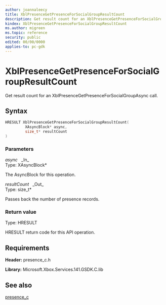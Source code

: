 ```yaml
---
author: joannaleecy
title: XblPresenceGetPresenceForSocialGroupResultCount
description: Get result count for an XblPresenceGetPresenceForSocialGroupAsync call.
kindex: XblPresenceGetPresenceForSocialGroupResultCount
ms.author: migreen
ms.topic: reference
security: public
edited: 00/00/0000
applies-to: pc-gdk
---
```


# XblPresenceGetPresenceForSocialGroupResultCount  

Get result count for an XblPresenceGetPresenceForSocialGroupAsync call.  

## Syntax  
  
```cpp
HRESULT XblPresenceGetPresenceForSocialGroupResultCount(  
         XAsyncBlock* async,  
         size_t* resultCount  
)  
```  
  
### Parameters  
  
*async* &nbsp;&nbsp;\_In\_  
Type: XAsyncBlock*  
  
The AsyncBlock for this operation.  
  
*resultCount* &nbsp;&nbsp;\_Out\_  
Type: size_t*  
  
Passes back the number of presence records.  
  
  
### Return value  
Type: HRESULT
  
HRESULT return code for this API operation.
  
## Requirements  
  
**Header:** presence_c.h
  
**Library:** Microsoft.Xbox.Services.141.GSDK.C.lib
  
## See also  
[presence_c](../presence_c_members.md)  
  
  